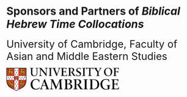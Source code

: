 # Sponsors and Partners of *Biblical Hebrew Time Collocations*

<sub style="font-size:20pt"> University of Cambridge, Faculty of Asian and Middle Eastern Studies</sub>

<img src="images/CambridgeU_color.jpg" width="295.25" height="61.375">
